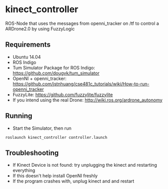 # kinect_controller
ROS-Node that uses the messages from openni_tracker on /tf to control a ARDrone2.0 by using FuzzyLogic

## Requirements
* Ubuntu 14.04
* ROS Indigo
* Tum Simulator Package for ROS Indigo: https://github.com/dougvk/tum_simulator
* OpenNI + openni_tracker: https://github.com/jstnhuang/cse481c_tutorials/wiki/How-to-run-openni_tracker
* FuzzyLite: https://github.com/fuzzylite/fuzzylite
* If you intend using the real Drone: http://wiki.ros.org/ardrone_autonomy

## Running
* Start the Simulator, then run
```
roslaunch kinect_controller controller.launch
```

## Troubleshooting
* If Kinect Device is not found: try unplugging the kinect and restarting everything
* If this doesn't help install OpenNI freshly
* If the program crashes with, unplug kinect and and restart
